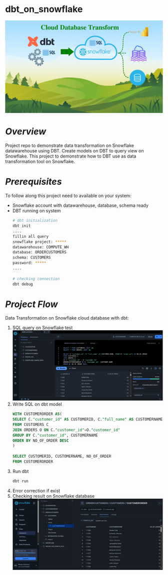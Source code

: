 # dbt_on_snowflake
![Screenshot of a project interface](dbt_snowflake.png)
# *Overview*
Project repo to demonstrate data transformation on Snowflake datawarehouse using DBT. Create models on DBT to query view on Snowflake. This project to demonstrate how to DBT use as data transformation tool on Snowflake.
# *Prerequisites*
To follow along this project need to available on your system:
- Snowflake account with datawarehouse, database, schema ready
- DBT running on system
  ```bash
  # dbt initialization
  dbt init
  ....
  fillin all query
  snowflake project: *****
  datawarehouse: COMPUTE_WH
  database: ORDERCUSTOMERS
  schema: CUSTOMERS
  password: *****
  ....

  # checking connection
  dbt debug
  ```
# *Project Flow*
Data Transformation on Snowflake cloud database with dbt:
1. SQL query on Snowflake test
   ![Snowflake sql screenshot](snowflake_sql.png)
2. Write SQL on dbt model
   ```SQL
   WITH CUSTOMERORDER AS(
   SELECT C."customer_id" AS CUSTOMERID, C."full_name" AS CUSTOMERNAME, COUNT(O."order_id") AS NO_OF_ORDER
   FROM CUSTOMERS C
   JOIN ORDERS O ON C."customer_id"=O."customer_id"
   GROUP BY C."customer_id", CUSTOMERNAME
   ORDER BY NO_OF_ORDER DESC
   )

   SELECT CUSTOMERID, CUSTOMERNAME, NO_OF_ORDER
   FROM CUSTOMERORDER
   ```
3. Run dbt
   ```bash
   dbt run
   ```
4. Error correction if exist
5. Checking result on Snowflake database
   ![sql dbt result](snowflake_dbt.png)
